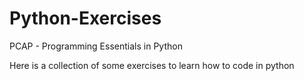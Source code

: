 # Python-Exercises
PCAP - Programming Essentials in Python

Here is a collection of some exercises to learn how to code in python
